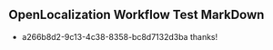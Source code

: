 ## OpenLocalization Workflow Test MarkDown
* a266b8d2-9c13-4c38-8358-bc8d7132d3ba thanks!

<!--HONumber=Aug16_HO3-->


